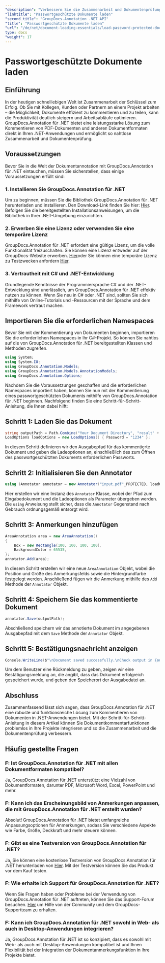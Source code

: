 ```yaml
---
"description": "Verbessern Sie die Zusammenarbeit und Dokumentenprüfung mit GroupDocs.Annotation für .NET. Kommentieren Sie PDFs und mehr nahtlos in Ihren .NET-Apps."
"linktitle": "Passwortgeschützte Dokumente laden"
"second_title": "GroupDocs.Annotation .NET API"
"title": "Passwortgeschützte Dokumente laden"
"url": "/de/net/document-loading-essentials/load-password-protected-documents/"
type: docs
"weight": 17
---
```


# Passwortgeschützte Dokumente laden

## Einführung
In der heutigen schnelllebigen Welt ist Zusammenarbeit der Schlüssel zum Erfolg. Ob Sie mit Kollegen, Kunden oder Partnern an einem Projekt arbeiten – die Möglichkeit, Dokumente effizient zu kommentieren und zu teilen, kann die Produktivität deutlich steigern und Arbeitsabläufe optimieren. GroupDocs.Annotation für .NET bietet eine leistungsstarke Lösung zum Kommentieren von PDF-Dokumenten und anderen Dokumentformaten direkt in Ihren .NET-Anwendungen und ermöglicht so nahtlose Zusammenarbeit und Dokumentenprüfung.
## Voraussetzungen
Bevor Sie in die Welt der Dokumentannotation mit GroupDocs.Annotation für .NET eintauchen, müssen Sie sicherstellen, dass einige Voraussetzungen erfüllt sind:
### 1. Installieren Sie GroupDocs.Annotation für .NET
Um zu beginnen, müssen Sie die Bibliothek GroupDocs.Annotation für .NET herunterladen und installieren. Den Download-Link finden Sie hier: [Hier](https://releases.groupdocs.com/annotation/net/). Befolgen Sie die bereitgestellten Installationsanweisungen, um die Bibliothek in Ihrer .NET-Umgebung einzurichten.
### 2. Erwerben Sie eine Lizenz oder verwenden Sie eine temporäre Lizenz
GroupDocs.Annotation für .NET erfordert eine gültige Lizenz, um die volle Funktionalität freizuschalten. Sie können eine Lizenz entweder auf der GroupDocs-Website erwerben. [Hier](https://purchase.groupdocs.com/buy)oder Sie können eine temporäre Lizenz zu Testzwecken anfordern [Hier](https://purchase.groupdocs.com/temporary-license/).
### 3. Vertrautheit mit C# und .NET-Entwicklung
Grundlegende Kenntnisse der Programmiersprache C# und der .NET-Entwicklung sind unerlässlich, um GroupDocs.Annotation für .NET effektiv nutzen zu können. Wenn Sie neu in C# oder .NET sind, sollten Sie sich mithilfe von Online-Tutorials und -Ressourcen mit der Sprache und dem Framework vertraut machen.

## Importieren Sie die erforderlichen Namespaces
Bevor Sie mit der Kommentierung von Dokumenten beginnen, importieren Sie die erforderlichen Namespaces in Ihr C#-Projekt. So können Sie nahtlos auf die von GroupDocs.Annotation für .NET bereitgestellten Klassen und Methoden zugreifen.
```csharp
using System;
using System.IO;
using GroupDocs.Annotation.Models;
using GroupDocs.Annotation.Models.AnnotationModels;
using GroupDocs.Annotation.Options;
```

Nachdem Sie die Voraussetzungen geschaffen und die erforderlichen Namespaces importiert haben, können Sie nun mit der Kommentierung eines passwortgeschützten Dokuments mithilfe von GroupDocs.Annotation für .NET beginnen. Nachfolgend finden Sie eine Schritt-für-Schritt-Anleitung, die Ihnen dabei hilft:
## Schritt 1: Laden Sie das Dokument
```csharp
string outputPath = Path.Combine("Your Document Directory", "result" + Path.GetExtension("input.pdf"));
LoadOptions loadOptions = new LoadOptions() { Password = "1234" };
```
In diesem Schritt definieren wir den Ausgabepfad für das kommentierte Dokument und geben die Ladeoptionen an, einschließlich des zum Öffnen des passwortgeschützten Dokuments erforderlichen Passworts.
## Schritt 2: Initialisieren Sie den Annotator
```csharp
using (Annotator annotator = new Annotator("input.pdf"_PROTECTED, loadOptions))
```
Hier erstellen wir eine Instanz des `Annotator` Klasse, wobei der Pfad zum Eingabedokument und die Ladeoptionen als Parameter übergeben werden. Die `using` Anweisung stellt sicher, dass die `Annotator` Gegenstand nach Gebrauch ordnungsgemäß entsorgt wird.
## Schritt 3: Anmerkungen hinzufügen
```csharp
AreaAnnotation area = new AreaAnnotation()
{
    Box = new Rectangle(100, 100, 100, 100),
    BackgroundColor = 65535,
};
annotator.Add(area);
```
In diesem Schritt erstellen wir eine neue `AreaAnnotation` Objekt, wobei die Position und Größe des Anmerkungsfelds sowie die Hintergrundfarbe festgelegt werden. Anschließend fügen wir die Anmerkung mithilfe des `Add` Methode der `Annotator` Objekt.
## Schritt 4: Speichern Sie das kommentierte Dokument
```csharp
annotator.Save(outputPath);
```
Abschließend speichern wir das annotierte Dokument im angegebenen Ausgabepfad mit dem `Save` Methode der `Annotator` Objekt.
## Schritt 5: Bestätigungsnachricht anzeigen
```csharp
Console.WriteLine($"\nDocument saved successfully.\nCheck output in {outputPath}.");
```
Um dem Benutzer eine Rückmeldung zu geben, zeigen wir eine Bestätigungsmeldung an, die angibt, dass das Dokument erfolgreich gespeichert wurde, und geben den Speicherort der Ausgabedatei an.

## Abschluss
Zusammenfassend lässt sich sagen, dass GroupDocs.Annotation für .NET eine robuste und funktionsreiche Lösung zum Kommentieren von Dokumenten in .NET-Anwendungen bietet. Mit der Schritt-für-Schritt-Anleitung in diesem Artikel können Sie Dokumentkommentarfunktionen problemlos in Ihre Projekte integrieren und so die Zusammenarbeit und die Dokumentenprüfung verbessern.
## Häufig gestellte Fragen
### F: Ist GroupDocs.Annotation für .NET mit allen Dokumentformaten kompatibel?
Ja, GroupDocs.Annotation für .NET unterstützt eine Vielzahl von Dokumentformaten, darunter PDF, Microsoft Word, Excel, PowerPoint und mehr.
### F: Kann ich das Erscheinungsbild von Anmerkungen anpassen, die mit GroupDocs.Annotation für .NET erstellt wurden?
Absolut! GroupDocs.Annotation für .NET bietet umfangreiche Anpassungsoptionen für Anmerkungen, sodass Sie verschiedene Aspekte wie Farbe, Größe, Deckkraft und mehr steuern können.
### F: Gibt es eine Testversion von GroupDocs.Annotation für .NET?
Ja, Sie können eine kostenlose Testversion von GroupDocs.Annotation für .NET herunterladen von [Hier](https://releases.groupdocs.com/). Mit der Testversion können Sie das Produkt vor dem Kauf testen.
### F: Wie erhalte ich Support für GroupDocs.Annotation für .NET?
Wenn Sie Fragen haben oder Probleme bei der Verwendung von GroupDocs.Annotation für .NET auftreten, können Sie das Support-Forum besuchen. [Hier](https://forum.groupdocs.com/c/annotation/10) um Hilfe von der Community und dem GroupDocs-Supportteam zu erhalten.
### F: Kann ich GroupDocs.Annotation für .NET sowohl in Web- als auch in Desktop-Anwendungen integrieren?
Ja, GroupDocs.Annotation für .NET ist so konzipiert, dass es sowohl mit Web- als auch mit Desktop-Anwendungen kompatibel ist und Ihnen Flexibilität bei der Integration der Dokumentanmerkungsfunktion in Ihre Projekte bietet.